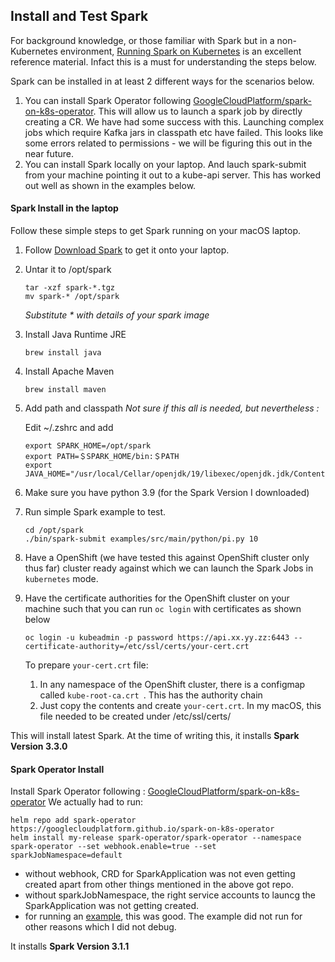 ## Install and Test Spark

For background knowledge, or those familiar with Spark but in a non-Kubernetes environment, [Running Spark on Kubernetes](https://spark.apache.org/docs/latest/running-on-kubernetes.html) is an excellent reference material. Infact this is a must for understanding the steps below.

Spark can be installed in at least 2 different ways for the scenarios below. 
1. You can install Spark Operator following [GoogleCloudPlatform/spark-on-k8s-operator](https://github.com/GoogleCloudPlatform/spark-on-k8s-operator/blob/master/docs/quick-start-guide.md). This will allow us to launch a spark job by directly creating a CR. We have had some success with this. Launching complex jobs which require Kafka jars in classpath etc have failed. This looks like some errors related to permissions - we will be figuring this out in the near future.
1. You can install Spark locally on your laptop. And lauch spark-submit from your machine pointing it out to a kube-api server. This has worked out well as shown in the examples below.

#### Spark Install in the laptop
Follow these simple steps to get Spark running on your macOS laptop.
1. Follow [Download Spark](https://spark.apache.org/downloads.html) to get it onto your laptop.
1. Untar it to /opt/spark
    ```
    tar -xzf spark-*.tgz
    mv spark-* /opt/spark

    ```
    _Substitute * with details of your spark image_
1. Install Java Runtime JRE
    ```
    brew install java
    ```
1. Install Apache Maven
    ```
    brew install maven
    ```
1. Add path and classpath
    _Not sure if this all is needed, but nevertheless :_
    
    Edit ~/.zshrc and add
    ```
    export SPARK_HOME=/opt/spark
    export PATH=＄SPARK_HOME/bin:＄PATH
    export JAVA_HOME="/usr/local/Cellar/openjdk/19/libexec/openjdk.jdk/Contents/Home
    ```
1. Make sure you have python 3.9 (for the Spark Version I downloaded)
1. Run simple Spark example to test.
    ```
    cd /opt/spark
    ./bin/spark-submit examples/src/main/python/pi.py 10
    ```
1. Have a OpenShift (we have tested this against OpenShift cluster only thus far) cluster ready against which we can launch the Spark Jobs in `kubernetes` mode.
1. Have the certificate authorities for the OpenShift cluster on your machine such that you can run `oc login` with certificates as shown below 
    ```
    oc login -u kubeadmin -p password https://api.xx.yy.zz:6443 --certificate-authority=/etc/ssl/certs/your-cert.crt
    ```
    To prepare `your-cert.crt` file:
    1. In any namespace of the OpenShift cluster, there is a configmap called `kube-root-ca.crt `. This has the authority chain
    1. Just copy the contents and create `your-cert.crt`. In my macOS, this file needed to be created under /etc/ssl/certs/

This will install latest Spark. At the time of writing this, it installs __Spark Version 3.3.0__    
#### Spark Operator Install
Install Spark Operator following : [GoogleCloudPlatform/spark-on-k8s-operator](https://github.com/GoogleCloudPlatform/spark-on-k8s-operator/blob/master/docs/quick-start-guide.md)
We actually had to run: 
```
helm repo add spark-operator https://googlecloudplatform.github.io/spark-on-k8s-operator
helm install my-release spark-operator/spark-operator --namespace spark-operator --set webhook.enable=true --set sparkJobNamespace=default
```
- without webhook, CRD for SparkApplication was not even getting created apart from other things mentioned in the above got repo.
- without sparkJobNamespace, the right service accounts to launcg the SparkApplication was not getting created.
- for running an [example](https://github.com/GoogleCloudPlatform/spark-on-k8s-operator/blob/master/docs/quick-start-guide.md#running-the-examples), this was good. The example did not run for other reasons which I did not debug.

It installs __Spark Version 3.1.1__
